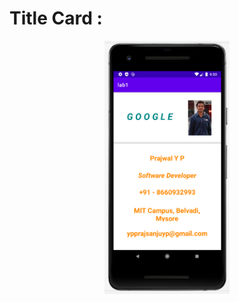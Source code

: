 # Title Card :

<p align="center">
  <img width="200" src="https://github.com/Prajwal-YP/imageCache/blob/main/lab1.png" alt="Title Card">
</p>
